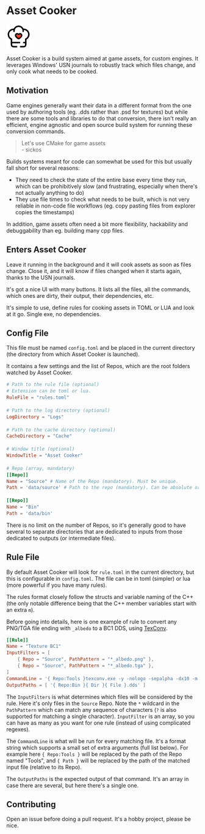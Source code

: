 # Asset Cooker


![Asset Cooker](data/icons/chef-hat-heart/chef-hat-heart.png)

Asset Cooker is a build system aimed at game assets, for custom engines. It leverages Windows' USN journals to robustly track which files change, and only cook what needs to be cooked.

## Motivation 

Game engines generally want their data in a different format from the one used by authoring tools (eg. .dds rather than .psd for textures) but while there are some tools and libraries to do that conversion, there isn't really an efficient, engine agnostic and open source build system for running these conversion commands. 

> Let's use CMake for game assets<BR>
>  \- sickos

Builds systems meant for code can somewhat be used for this but usually fall short for several reasons:
- They need to check the state of the entire base every time they run, which can be prohibitively slow (and frustrating, especially when there's not actually anything to do)
- They use file times to check what needs to be built, which is not very reliable in non-code file workflows (eg. copy pasting files from explorer copies the timestamps)

In addition, game assets often need a bit more flexibility, hackability and debuggability than eg. building many cpp files.

## Enters Asset Cooker

Leave it running in the background and it will cook assets as soon as files change. Close it, and it will know if files changed when it starts again, thanks to the USN journals. 

It's got a nice UI with many buttons. It lists all the files, all the commands, which ones are dirty, their output, their dependencies, etc.

It's simple to use, define rules for cooking assets in TOML or LUA and look at it go. Single exe, no dependencies.

## Config File

This file must be named `config.toml` and be placed in the current directory (the directory from which Asset Cooker is launched).

It contains a few settings and the list of Repos, which are the root folders watched by Asset Cooker.

```toml
# Path to the rule file (optional)
# Extension can be toml or lua.
RuleFile = "rules.toml" 

# Path to the log directory (optional)
LogDirectory = "Logs"

# Path to the cache directory (optional)
CacheDirectory = "Cache"

# Window title (optional)
WindowTitle = "Asset Cooker" 

# Repo (array, mandatory)
[[Repo]]
Name = "Source" # Name of the Repo (mandatory). Must be unique.
Path = 'data/source' # Path to the repo (mandatory). Can be absolute or relative to current directory.

[[Repo]]
Name = "Bin"
Path = 'data/bin'
```

There is no limit on the number of Repos, so it's generally good to have several to separate directories that are dedicated to inputs from those dedicated to outputs (or intermediate files).

## Rule File

By default Asset Cooker will look for `rule.toml` in the current directory, but this is configurable in `config.toml`. The file can be in toml (simpler) or lua (more powerful if you have many rules). 

The rules format closely follow the structs and variable naming of the C++ (the only notable difference being that the C++ member variables start with an extra `m`).

Before going into details, here is one example of rule to convert any PNG/TGA file ending with `_albedo` to a BC1 DDS, using [TexConv](https://github.com/microsoft/DirectXTex/wiki/Texconv). 
```toml
[[Rule]]
Name = "Texture BC1"
InputFilters = [ 
    { Repo = "Source", PathPattern = "*_albedo.png" },
    { Repo = "Source", PathPattern = "*_albedo.tga" },
]
CommandLine = '{ Repo:Tools }texconv.exe -y -nologo -sepalpha -dx10 -m 8 -f BC1_UNORM -o "{ Repo:Bin }{ Dir_NoTrailingSlash }" "{ Repo:Source }{ Path }"'
OutputPaths = [ '{ Repo:Bin }{ Dir }{ File }.dds' ]
```

The `InputFilters` is what determines which files will be considered by the rule. Here it's only files in the `Source` Repo. Note the `*` wildcard in the `PathPattern` which can match any sequence of characters (`?` is also supported for matching a single character). `InputFilter` is an array, so you can have as many as you want for one rule (instead of using complicated regexes).

The `CommandLine` is what will be run for every matching file. It's a format string which supports a small set of extra arguments (full list below). For example here `{ Repo:Tools }` will be replaced by the path of the Repo named "Tools", and `{ Path }` will be replaced by the path of the matched input file (relative to its Repo).

The `OutputPaths` is the expected output of that command. It's an array in case there are several, but here there's a single one.

## Contributing 
Open an issue before doing a pull request. It's a hobby project, please be nice. 










